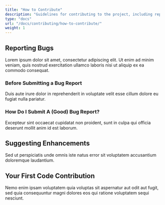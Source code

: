 ```yaml
---
title: "How to Contribute"
description: "Guidelines for contributing to the project, including reporting issues and suggesting features."
type: "docs"
url: "/docs/contributing/how-to-contribute/"
weight: 1
---
```

## Reporting Bugs

Lorem ipsum dolor sit amet, consectetur adipiscing elit. Ut enim ad minim veniam, quis nostrud exercitation ullamco laboris nisi ut aliquip ex ea commodo consequat.

### Before Submitting a Bug Report
Duis aute irure dolor in reprehenderit in voluptate velit esse cillum dolore eu fugiat nulla pariatur.

### How Do I Submit A (Good) Bug Report?
Excepteur sint occaecat cupidatat non proident, sunt in culpa qui officia deserunt mollit anim id est laborum.

## Suggesting Enhancements

Sed ut perspiciatis unde omnis iste natus error sit voluptatem accusantium doloremque laudantium.

## Your First Code Contribution

Nemo enim ipsam voluptatem quia voluptas sit aspernatur aut odit aut fugit, sed quia consequuntur magni dolores eos qui ratione voluptatem sequi nesciunt.
